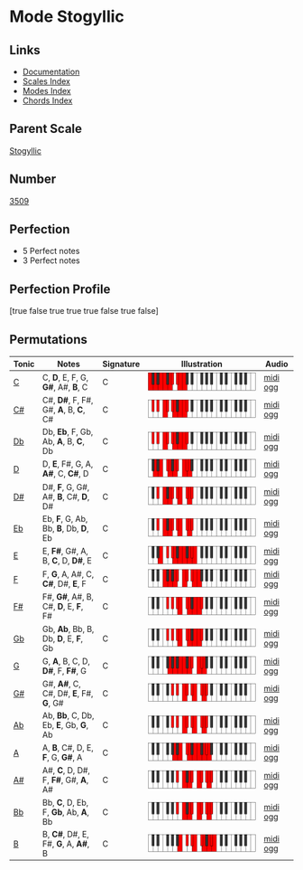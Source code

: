 # Mode Stogyllic

## Links

- [Documentation](index.md)
- [Scales Index](Scales.md)
- [Modes Index](Modes.md)
- [Chords Index](Chords.md)

## Parent Scale

[Stogyllic](ScaleStogyllic.md)

## Number

[3509](https://ianring.com/musictheory/scales/3509)

## Perfection

- 5 Perfect notes
- 3 Perfect notes

## Perfection Profile

[true false true true true false true false]

## Permutations

| Tonic | Notes | Signature | Illustration | Audio |
|-------|-------|-----------|--------------|-------|
| [C](ModeCNaturalStogyllic.md) | C, **D**, E, F, G, **G#**, A#, **B**, C | C | ![CNaturalStogyllic](ModeCNaturalStogyllic.png) | [midi](ModeCNaturalStogyllic.mid) [ogg](ModeCNaturalStogyllic.ogg) |
| [C#](ModeCSharpStogyllic.md) | C#, **D#**, F, F#, G#, **A**, B, **C**, C# | C | ![CSharpStogyllic](ModeCSharpStogyllic.png) | [midi](ModeCSharpStogyllic.mid) [ogg](ModeCSharpStogyllic.ogg) |
| [Db](ModeDFlatStogyllic.md) | Db, **Eb**, F, Gb, Ab, **A**, B, **C**, Db | C | ![DFlatStogyllic](ModeDFlatStogyllic.png) | [midi](ModeDFlatStogyllic.mid) [ogg](ModeDFlatStogyllic.ogg) |
| [D](ModeDNaturalStogyllic.md) | D, **E**, F#, G, A, **A#**, C, **C#**, D | C | ![DNaturalStogyllic](ModeDNaturalStogyllic.png) | [midi](ModeDNaturalStogyllic.mid) [ogg](ModeDNaturalStogyllic.ogg) |
| [D#](ModeDSharpStogyllic.md) | D#, **F**, G, G#, A#, **B**, C#, **D**, D# | C | ![DSharpStogyllic](ModeDSharpStogyllic.png) | [midi](ModeDSharpStogyllic.mid) [ogg](ModeDSharpStogyllic.ogg) |
| [Eb](ModeEFlatStogyllic.md) | Eb, **F**, G, Ab, Bb, **B**, Db, **D**, Eb | C | ![EFlatStogyllic](ModeEFlatStogyllic.png) | [midi](ModeEFlatStogyllic.mid) [ogg](ModeEFlatStogyllic.ogg) |
| [E](ModeENaturalStogyllic.md) | E, **F#**, G#, A, B, **C**, D, **D#**, E | C | ![ENaturalStogyllic](ModeENaturalStogyllic.png) | [midi](ModeENaturalStogyllic.mid) [ogg](ModeENaturalStogyllic.ogg) |
| [F](ModeFNaturalStogyllic.md) | F, **G**, A, A#, C, **C#**, D#, **E**, F | C | ![FNaturalStogyllic](ModeFNaturalStogyllic.png) | [midi](ModeFNaturalStogyllic.mid) [ogg](ModeFNaturalStogyllic.ogg) |
| [F#](ModeFSharpStogyllic.md) | F#, **G#**, A#, B, C#, **D**, E, **F**, F# | C | ![FSharpStogyllic](ModeFSharpStogyllic.png) | [midi](ModeFSharpStogyllic.mid) [ogg](ModeFSharpStogyllic.ogg) |
| [Gb](ModeGFlatStogyllic.md) | Gb, **Ab**, Bb, B, Db, **D**, E, **F**, Gb | C | ![GFlatStogyllic](ModeGFlatStogyllic.png) | [midi](ModeGFlatStogyllic.mid) [ogg](ModeGFlatStogyllic.ogg) |
| [G](ModeGNaturalStogyllic.md) | G, **A**, B, C, D, **D#**, F, **F#**, G | C | ![GNaturalStogyllic](ModeGNaturalStogyllic.png) | [midi](ModeGNaturalStogyllic.mid) [ogg](ModeGNaturalStogyllic.ogg) |
| [G#](ModeGSharpStogyllic.md) | G#, **A#**, C, C#, D#, **E**, F#, **G**, G# | C | ![GSharpStogyllic](ModeGSharpStogyllic.png) | [midi](ModeGSharpStogyllic.mid) [ogg](ModeGSharpStogyllic.ogg) |
| [Ab](ModeAFlatStogyllic.md) | Ab, **Bb**, C, Db, Eb, **E**, Gb, **G**, Ab | C | ![AFlatStogyllic](ModeAFlatStogyllic.png) | [midi](ModeAFlatStogyllic.mid) [ogg](ModeAFlatStogyllic.ogg) |
| [A](ModeANaturalStogyllic.md) | A, **B**, C#, D, E, **F**, G, **G#**, A | C | ![ANaturalStogyllic](ModeANaturalStogyllic.png) | [midi](ModeANaturalStogyllic.mid) [ogg](ModeANaturalStogyllic.ogg) |
| [A#](ModeASharpStogyllic.md) | A#, **C**, D, D#, F, **F#**, G#, **A**, A# | C | ![ASharpStogyllic](ModeASharpStogyllic.png) | [midi](ModeASharpStogyllic.mid) [ogg](ModeASharpStogyllic.ogg) |
| [Bb](ModeBFlatStogyllic.md) | Bb, **C**, D, Eb, F, **Gb**, Ab, **A**, Bb | C | ![BFlatStogyllic](ModeBFlatStogyllic.png) | [midi](ModeBFlatStogyllic.mid) [ogg](ModeBFlatStogyllic.ogg) |
| [B](ModeBNaturalStogyllic.md) | B, **C#**, D#, E, F#, **G**, A, **A#**, B | C | ![BNaturalStogyllic](ModeBNaturalStogyllic.png) | [midi](ModeBNaturalStogyllic.mid) [ogg](ModeBNaturalStogyllic.ogg) |
